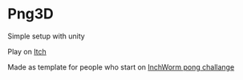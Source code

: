 # Png3D
 Simple setup with unity

 Play on [Itch](https://thilina27.itch.io/simple-png)

Made as template for people who start on [InchWorm pong challange](https://inchworm.games/#pong)
